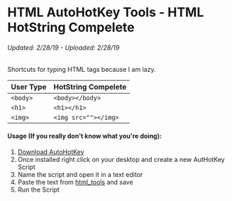 # HTML AutoHotKey Tools - HTML HotString Compelete
###### Updated: 2/28/19 - Uploaded: 2/28/19
Shortcuts for typing HTML tags because I am lazy.

User Type | HotString Compelete
--- | ---
`<body>` | `<body></body>`
`<h1>` | `<h1></h1>`
`<img>` | `<img src=""></img>`

#### Usage (If you really don't know what you're doing):
  1. [Download AutoHotKey](https://www.autohotkey.com/)
  2. Once installed right click on your desktop and create a new AutHotKey Script
  3. Name the script and open it in a text editor
  4. Paste the text from [html_tools](https://github.com/camaradaJake/HTML_AHK/blob/master/html_tools) and save
  5. Run the Script
  
